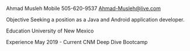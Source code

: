 Ahmad Musleh
Mobile 505-620-9537
Ahmad-Musleh@live.com

Objective
Seeking a position as a Java and Android application developer.

Education
University of New Mexico

Experience
May 2019 - Current
CNM Deep Dive Bootcamp
